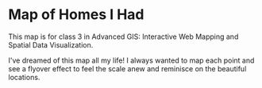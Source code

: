 # Map of Homes I Had

This map is for class 3 in Advanced GIS: Interactive Web Mapping and Spatial Data Visualization.

I've dreamed of this map all my life! I always wanted to map each point and see a flyover effect to feel the scale anew and reminisce on the beautiful locations.
